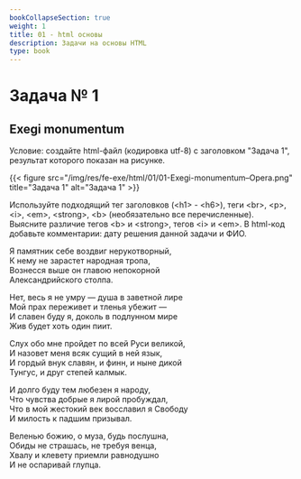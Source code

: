 ```yaml
---
bookCollapseSection: true
weight: 1
title: 01 - html основы 
description: Задачи на основы HTML 
type: book 
---
```


# Задача № 1

##  Exegi monumentum

Условие: создайте html-файл (кодировка utf-8) с заголовком "Задача 1", результат которого показан на рисунке.

{{< figure src="/img/res/fe-exe/html/01/01-Exegi-monumentum–Opera.png" title="Задача 1" alt="Задача 1" >}}


Используйте подходящий тег заголовков (&lt;h1&gt; - &lt;h6&gt;), теги &lt;br&gt;, &lt;p&gt;, &lt;i&gt;, &lt;em&gt;, &lt;strong&gt;, &lt;b&gt; (необязательно все перечисленные). Выясните различие тегов &lt;b&gt; и &lt;strong&gt;, тегов &lt;i&gt; и &lt;em&gt;. В html-код добавьте комментарии: дату решения данной задачи и ФИО.

Я памятник себе воздвиг нерукотворный,  
К нему не зарастет народная тропа,  
Вознесся выше он главою непокорной  
Александрийского столпа.

Нет, весь я не умру — душа в заветной лире  
Мой прах переживет и тленья убежит —  
И славен буду я, доколь в подлунном мире  
Жив будет хоть один пиит.

Слух обо мне пройдет по всей Руси великой,  
И назовет меня всяк сущий в ней язык,  
И гордый внук славян, и финн, и ныне дикой  
Тунгус, и друг степей калмык.

И долго буду тем любезен я народу,  
Что чувства добрые я лирой пробуждал,  
Что в мой жестокий век восславил я Свободу  
И милость к падшим призывал.

Веленью божию, о муза, будь послушна,  
Обиды не страшась, не требуя венца,  
Хвалу и клевету приемли равнодушно  
И не оспаривай глупца.

